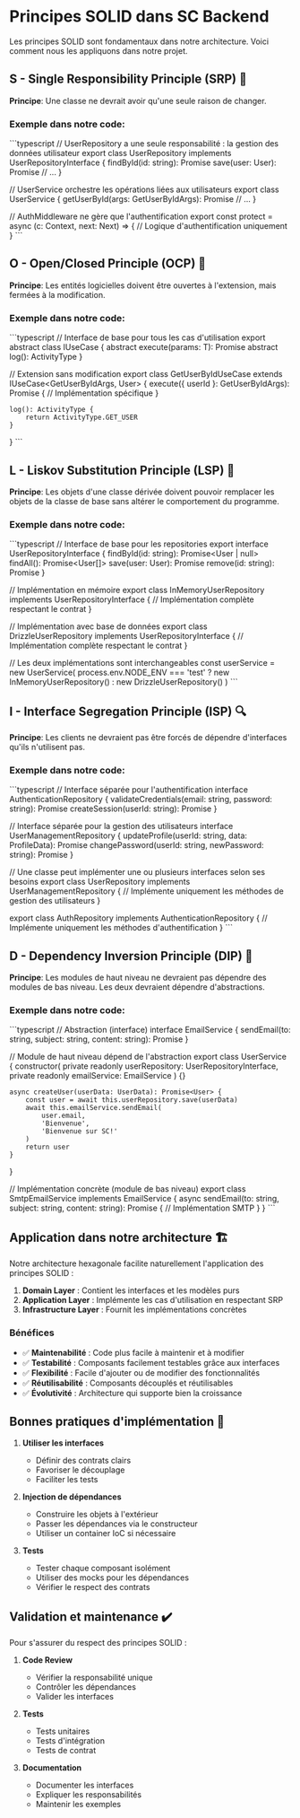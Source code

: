 # Principes SOLID dans SC Backend

Les principes SOLID sont fondamentaux dans notre architecture. Voici comment nous les appliquons dans notre projet.

## S - Single Responsibility Principle (SRP) 📌

**Principe**: Une classe ne devrait avoir qu'une seule raison de changer.

### Exemple dans notre code:

\`\`\`typescript
// UserRepository a une seule responsabilité : la gestion des données utilisateur
export class UserRepository implements UserRepositoryInterface {
    findById(id: string): Promise<User>
    save(user: User): Promise<User>
    // ...
}

// UserService orchestre les opérations liées aux utilisateurs
export class UserService {
    getUserById(args: GetUserByIdArgs): Promise<User>
    // ...
}

// AuthMiddleware ne gère que l'authentification
export const protect = async (c: Context, next: Next) => {
    // Logique d'authentification uniquement
}
\`\`\`

## O - Open/Closed Principle (OCP) 🚪

**Principe**: Les entités logicielles doivent être ouvertes à l'extension, mais fermées à la modification.

### Exemple dans notre code:

\`\`\`typescript
// Interface de base pour tous les cas d'utilisation
export abstract class IUseCase<T extends Obj = any, TRes = any> {
    abstract execute(params: T): Promise<TRes>
    abstract log(): ActivityType
}

// Extension sans modification
export class GetUserByIdUseCase extends IUseCase<GetUserByIdArgs, User> {
    execute({ userId }: GetUserByIdArgs): Promise<User> {
        // Implémentation spécifique
    }
    
    log(): ActivityType {
        return ActivityType.GET_USER
    }
}
\`\`\`

## L - Liskov Substitution Principle (LSP) 🔄

**Principe**: Les objets d'une classe dérivée doivent pouvoir remplacer les objets de la classe de base sans altérer le comportement du programme.

### Exemple dans notre code:

\`\`\`typescript
// Interface de base pour les repositories
export interface UserRepositoryInterface {
    findById(id: string): Promise<User | null>
    findAll(): Promise<User[]>
    save(user: User): Promise<User>
    remove(id: string): Promise<boolean>
}

// Implémentation en mémoire
export class InMemoryUserRepository implements UserRepositoryInterface {
    // Implémentation complète respectant le contrat
}

// Implémentation avec base de données
export class DrizzleUserRepository implements UserRepositoryInterface {
    // Implémentation complète respectant le contrat
}

// Les deux implémentations sont interchangeables
const userService = new UserService(
    process.env.NODE_ENV === 'test' 
        ? new InMemoryUserRepository()
        : new DrizzleUserRepository()
)
\`\`\`

## I - Interface Segregation Principle (ISP) 🔍

**Principe**: Les clients ne devraient pas être forcés de dépendre d'interfaces qu'ils n'utilisent pas.

### Exemple dans notre code:

\`\`\`typescript
// Interface séparée pour l'authentification
interface AuthenticationRepository {
    validateCredentials(email: string, password: string): Promise<boolean>
    createSession(userId: string): Promise<Session>
}

// Interface séparée pour la gestion des utilisateurs
interface UserManagementRepository {
    updateProfile(userId: string, data: ProfileData): Promise<User>
    changePassword(userId: string, newPassword: string): Promise<void>
}

// Une classe peut implémenter une ou plusieurs interfaces selon ses besoins
export class UserRepository implements UserManagementRepository {
    // Implémente uniquement les méthodes de gestion des utilisateurs
}

export class AuthRepository implements AuthenticationRepository {
    // Implémente uniquement les méthodes d'authentification
}
\`\`\`

## D - Dependency Inversion Principle (DIP) 🔀

**Principe**: Les modules de haut niveau ne devraient pas dépendre des modules de bas niveau. Les deux devraient dépendre d'abstractions.

### Exemple dans notre code:

\`\`\`typescript
// Abstraction (interface)
interface EmailService {
    sendEmail(to: string, subject: string, content: string): Promise<void>
}

// Module de haut niveau dépend de l'abstraction
export class UserService {
    constructor(
        private readonly userRepository: UserRepositoryInterface,
        private readonly emailService: EmailService
    ) {}

    async createUser(userData: UserData): Promise<User> {
        const user = await this.userRepository.save(userData)
        await this.emailService.sendEmail(
            user.email,
            'Bienvenue',
            'Bienvenue sur SC!'
        )
        return user
    }
}

// Implémentation concrète (module de bas niveau)
export class SmtpEmailService implements EmailService {
    async sendEmail(to: string, subject: string, content: string): Promise<void> {
        // Implémentation SMTP
    }
}
\`\`\`

## Application dans notre architecture 🏗️

Notre architecture hexagonale facilite naturellement l'application des principes SOLID :

1. **Domain Layer** : Contient les interfaces et les modèles purs
2. **Application Layer** : Implémente les cas d'utilisation en respectant SRP
3. **Infrastructure Layer** : Fournit les implémentations concrètes

### Bénéfices

- ✅ **Maintenabilité** : Code plus facile à maintenir et à modifier
- ✅ **Testabilité** : Composants facilement testables grâce aux interfaces
- ✅ **Flexibilité** : Facile d'ajouter ou de modifier des fonctionnalités
- ✅ **Réutilisabilité** : Composants découplés et réutilisables
- ✅ **Évolutivité** : Architecture qui supporte bien la croissance

## Bonnes pratiques d'implémentation 📝

1. **Utiliser les interfaces**
   - Définir des contrats clairs
   - Favoriser le découplage
   - Faciliter les tests

2. **Injection de dépendances**
   - Construire les objets à l'extérieur
   - Passer les dépendances via le constructeur
   - Utiliser un container IoC si nécessaire

3. **Tests**
   - Tester chaque composant isolément
   - Utiliser des mocks pour les dépendances
   - Vérifier le respect des contrats

## Validation et maintenance ✔️

Pour s'assurer du respect des principes SOLID :

1. **Code Review**
   - Vérifier la responsabilité unique
   - Contrôler les dépendances
   - Valider les interfaces

2. **Tests**
   - Tests unitaires
   - Tests d'intégration
   - Tests de contrat

3. **Documentation**
   - Documenter les interfaces
   - Expliquer les responsabilités
   - Maintenir les exemples